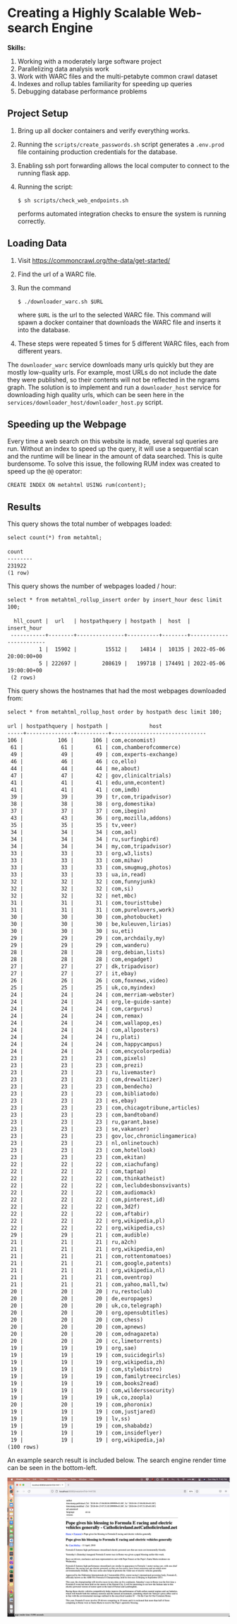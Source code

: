 # Creating a Highly Scalable Web-search Engine


**Skills:**
1. Working with a moderately large software project
1. Parallelizing data analysis work
1. Work with WARC files and the multi-petabyte common crawl dataset
1. Indexes and rollup tables familiarity for speeding up queries
1. Debugging database performance problems


## Project Setup

1. Bring up all docker containers and verify everything works.
1. Running the `scripts/create_passwords.sh` script generates a `.env.prod` file containing production credentials for the database.
1. Enabling ssh port forwarding allows the local computer to connect to the running flask app.
1. Running the script:

   ```
   $ sh scripts/check_web_endpoints.sh
   ```
   
   performs automated integration checks to ensure the system is running correctly.
   
   
## Loading Data

1. Visit <https://commoncrawl.org/the-data/get-started/>
1. Find the url of a WARC file.
1. Run the command

   ```
   $ ./downloader_warc.sh $URL
   ```
   
   where `$URL` is the url to the selected WARC file.
   This command will spawn a docker container that downloads the WARC file and inserts it into the database.
1. These steps were repeated 5 times for 5 different WARC files, each from different years.

The `downloader_warc` service downloads many urls quickly but they are mostly low-quality urls.
For example, most URLs do not include the date they were published, so their contents will not be reflected in the ngrams graph.
The solution is to implement and run a `downloader_host` service for downloading high quality urls, which can be seen here in the `services/downloader_host/downloader_host.py` script.


## Speeding up the Webpage

Every time a web search on this website is made, several sql queries are run. Without an index to speed up the query, it will use a sequential scan and the runtime will be linear in the amount of data searched. This is quite burdensome. To solve this issue, the following RUM index was created to speed up the `@@` operator:

```
CREATE INDEX ON metahtml USING rum(content);
```

## Results 

This query shows the total number of webpages loaded:

```
select count(*) from metahtml;

count  
--------
231922
(1 row)
```
       
This query shows the number of webpages loaded / hour:
 ```
 select * from metahtml_rollup_insert order by insert_hour desc limit 100;

   hll_count |  url   | hostpathquery | hostpath |  host  |      insert_hour       
  -----------+--------+---------------+----------+--------+------------------------
           1 |  15902 |         15512 |    14814 |  10135 | 2022-05-06 20:00:00+00
           5 | 222697 |        208619 |   199718 | 174491 | 2022-05-06 19:00:00+00
  (2 rows)
 ```
       
This query shows the hostnames that had the most webpages downloaded from:
```
select * from metahtml_rollup_host order by hostpath desc limit 100;

url | hostpathquery | hostpath |             host             
-----+---------------+----------+------------------------------
106 |           106 |      106 | com,economist)
 61 |            61 |       61 | com,chamberofcommerce)
 49 |            49 |       49 | com,experts-exchange)
 46 |            46 |       46 | co,ello)
 44 |            44 |       44 | me,about)
 47 |            47 |       42 | gov,clinicaltrials)
 41 |            41 |       41 | edu,unm,econtent)
 41 |            41 |       41 | com,imdb)
 39 |            39 |       39 | tr,com,tripadvisor)
 38 |            38 |       38 | org,domestika)
 37 |            37 |       37 | com,ibegin)
 43 |            43 |       36 | org,mozilla,addons)
 35 |            35 |       35 | tv,veer)
 34 |            34 |       34 | com,aol)
 34 |            34 |       34 | ru,surfingbird)
 34 |            34 |       34 | my,com,tripadvisor)
 33 |            33 |       33 | org,w3,lists)
 33 |            33 |       33 | com,mihav)
 33 |            33 |       33 | com,smugmug,photos)
 33 |            33 |       33 | ua,in,read)
 32 |            32 |       32 | com,funnyjunk)
 32 |            32 |       32 | com,si)
 32 |            32 |       32 | net,mbc)
 31 |            31 |       31 | com,touristtube)
 31 |            31 |       31 | com,purelovers,work)
 30 |            30 |       30 | com,photobucket)
 30 |            30 |       30 | be,kuleuven,lirias)
 30 |            30 |       30 | su,eti)
 29 |            29 |       29 | com,archdaily,my)
 29 |            29 |       29 | com,wanderu)
 28 |            28 |       28 | org,debian,lists)
 28 |            28 |       28 | com,engadget)
 27 |            27 |       27 | dk,tripadvisor)
 27 |            27 |       27 | it,ebay)
 26 |            26 |       26 | com,foxnews,video)
 25 |            25 |       25 | uk,co,myindex)
 24 |            24 |       24 | com,merriam-webster)
 24 |            24 |       24 | org,le-guide-sante)
 24 |            24 |       24 | com,cargurus)
 24 |            24 |       24 | com,remax)
 24 |            24 |       24 | com,wallapop,es)
 24 |            24 |       24 | com,allposters)
 24 |            24 |       24 | ru,plati)
 24 |            24 |       24 | com,happycampus)
 24 |            24 |       24 | com,encycolorpedia)
 23 |            23 |       23 | com,pixels)
 23 |            23 |       23 | com,prezi)
 23 |            23 |       23 | ru,livemaster)
 23 |            23 |       23 | com,drewaltizer)
 23 |            23 |       23 | com,bendecho)
 23 |            23 |       23 | com,bibliatodo)
 23 |            23 |       23 | es,ebay)
 23 |            23 |       23 | com,chicagotribune,articles)
 23 |            23 |       23 | com,bandtoband)
 23 |            23 |       23 | ru,garant,base)
 23 |            23 |       23 | se,vakanser)
 23 |            23 |       23 | gov,loc,chroniclingamerica)
 23 |            23 |       23 | nl,onlinetouch)
 23 |            23 |       23 | com,hotellook)
 23 |            23 |       23 | com,ekitan)
 22 |            22 |       22 | com,xiachufang)
 22 |            22 |       22 | com,taptap)
 22 |            22 |       22 | com,thinkatheist)
 22 |            22 |       22 | com,leclubdesbonsvivants)
 22 |            22 |       22 | com,audiomack)
 22 |            22 |       22 | com,pinterest,id)
 22 |            22 |       22 | com,3d2f)
 22 |            22 |       22 | com,aftabir)
 22 |            22 |       22 | org,wikipedia,pl)
 22 |            22 |       22 | org,wikipedia,cs)
 29 |            29 |       21 | com,audible)
 21 |            21 |       21 | ru,a2ch)
 21 |            21 |       21 | org,wikipedia,en)
 21 |            21 |       21 | com,rottentomatoes)
 21 |            21 |       21 | com,google,patents)
 21 |            21 |       21 | org,wikipedia,nl)
 21 |            21 |       21 | com,oventrop)
 21 |            21 |       21 | com,yahoo,mall,tw)
 20 |            20 |       20 | ru,restoclub)
 20 |            20 |       20 | de,europages)
 20 |            20 |       20 | uk,co,telegraph)
 20 |            20 |       20 | org,opensubtitles)
 20 |            20 |       20 | com,chess)
 20 |            20 |       20 | com,apnews)
 20 |            20 |       20 | com,odnagazeta)
 20 |            20 |       20 | cc,limetorrents)
 19 |            19 |       19 | org,sae)
 19 |            19 |       19 | com,suicidegirls)
 19 |            19 |       19 | org,wikipedia,zh)
 19 |            19 |       19 | com,stylebistro)
 19 |            19 |       19 | com,familytreecircles)
 19 |            19 |       19 | com,books2read)
 19 |            19 |       19 | com,wilderssecurity)
 19 |            19 |       19 | uk,co,zoopla)
 20 |            20 |       19 | com,phoronix)
 19 |            19 |       19 | com,justjared)
 19 |            19 |       19 | lv,ss)
 19 |            19 |       19 | com,shababdz)
 19 |            19 |       19 | com,insideflyer)
 19 |            19 |       19 | org,wikipedia,ja)
(100 rows)
```
       
       
An example search result is included below. The search engine render time can be seen in the bottom-left.

<img src='search_engine_screenshot.png' />
